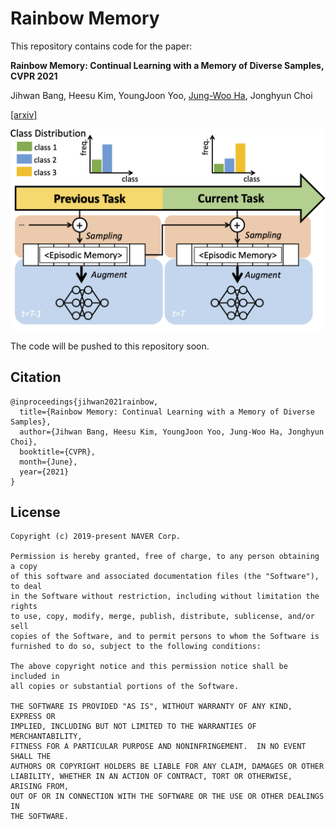 # Rainbow Memory
This repository contains code for the paper:

**Rainbow Memory: Continual Learning with a Memory of Diverse Samples,
CVPR 2021**

Jihwan Bang, Heesu Kim, YoungJoon Yoo, [Jung-Woo Ha](https://github.com/jungwoo-ha), Jonghyun Choi

[[arxiv]](https://arxiv.org/pdf/2103.17230.pdf)

![overview](./overview.png)


The code will be pushed to this repository soon.  

## Citation 
```angular2
@inproceedings{jihwan2021rainbow,
  title={Rainbow Memory: Continual Learning with a Memory of Diverse Samples},
  author={Jihwan Bang, Heesu Kim, YoungJoon Yoo, Jung-Woo Ha, Jonghyun Choi},
  booktitle={CVPR},
  month={June},
  year={2021}
}
```

## License

```
Copyright (c) 2019-present NAVER Corp.

Permission is hereby granted, free of charge, to any person obtaining a copy
of this software and associated documentation files (the "Software"), to deal
in the Software without restriction, including without limitation the rights
to use, copy, modify, merge, publish, distribute, sublicense, and/or sell
copies of the Software, and to permit persons to whom the Software is
furnished to do so, subject to the following conditions:

The above copyright notice and this permission notice shall be included in
all copies or substantial portions of the Software.

THE SOFTWARE IS PROVIDED "AS IS", WITHOUT WARRANTY OF ANY KIND, EXPRESS OR
IMPLIED, INCLUDING BUT NOT LIMITED TO THE WARRANTIES OF MERCHANTABILITY,
FITNESS FOR A PARTICULAR PURPOSE AND NONINFRINGEMENT.  IN NO EVENT SHALL THE
AUTHORS OR COPYRIGHT HOLDERS BE LIABLE FOR ANY CLAIM, DAMAGES OR OTHER
LIABILITY, WHETHER IN AN ACTION OF CONTRACT, TORT OR OTHERWISE, ARISING FROM,
OUT OF OR IN CONNECTION WITH THE SOFTWARE OR THE USE OR OTHER DEALINGS IN
THE SOFTWARE.
```

